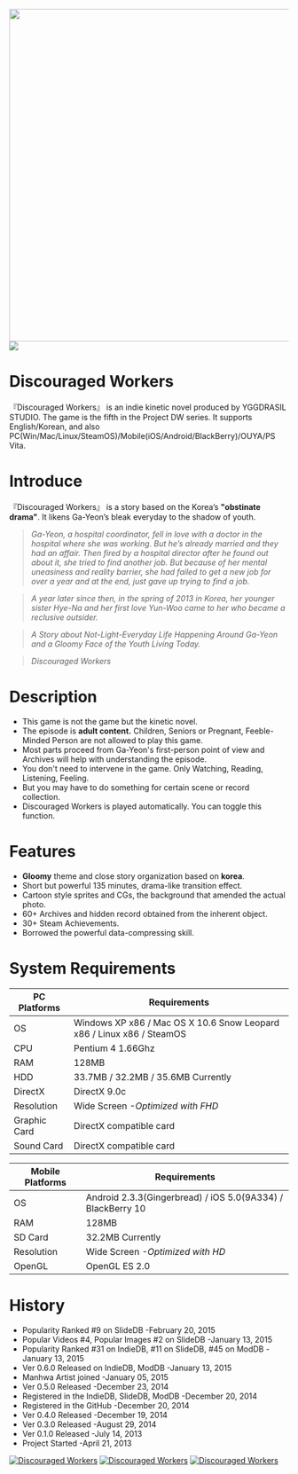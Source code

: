 <img src="https://yggdrasil-studio.github.io/Discouraged-Workers/images/presplash.png" width="600px" /><a href="http://www.steamcommunity.com/sharedfiles/filedetails/?id=395688876" target="_blank"><img src="https://yggdrasil-studio.github.io/Discouraged-Workers/images/steam_greenlight.png" /></a>

Discouraged Workers
===================
『Discouraged Workers』 is an indie kinetic novel produced by YGGDRASIL STUDIO. The game is the fifth in the Project DW series. It supports English/Korean, and also PC(Win/Mac/Linux/SteamOS)/Mobile(iOS/Android/BlackBerry)/OUYA/PS Vita.


Introduce
===================
『Discouraged Workers』 is a story based on the Korea’s **"obstinate drama"**. It likens Ga-Yeon’s bleak everyday to the shadow of youth.

> _Ga-Yeon, a hospital coordinator, fell in love with a doctor in the hospital where she was working. But he’s already married and they had an affair. Then fired by a hospital director after he found out about it, she tried to find another job. But because of her mental uneasiness and reality barrier, she had failed to get a new job for over a year and at the end, just gave up trying to find a job._

> _A year later since then, in the spring of 2013 in Korea, her younger sister Hye-Na and her first love Yun-Woo came to her who became a reclusive outsider._

> _A Story about Not-Light-Everyday Life Happening Around Ga-Yeon and a Gloomy Face of the Youth Living Today._

> _Discouraged Workers_


Description
===================
- This game is not the game but the kinetic novel.
- The episode is **adult content.** Children, Seniors or Pregnant, Feeble-Minded Person are not allowed to play this game.
- Most parts proceed from Ga-Yeon's first-person point of view and Archives will help with understanding the episode.
- You don't need to intervene in the game. Only Watching, Reading, Listening, Feeling.
- But you may have to do something for certain scene or record collection.
- Discouraged Workers is played automatically. You can toggle this function.


Features
===================
- **Gloomy** theme and close story organization based on **korea**.
- Short but powerful 135 minutes, drama-like transition effect.
- Cartoon style sprites and CGs, the background that amended the actual photo.
- 60+ Archives and hidden record obtained from the inherent object.
- 30+ Steam Achievements.
- Borrowed the powerful data-compressing skill.


System Requirements
===================
PC Platforms | Requirements
------------ | -------------
OS | Windows XP x86 / Mac OS X 10.6 Snow Leopard x86 / Linux x86 / SteamOS
CPU | Pentium 4 1.66Ghz
RAM | 128MB
HDD | 33.7MB / 32.2MB / 35.6MB Currently
DirectX | DirectX 9.0c
Resolution | Wide Screen *-Optimized with FHD*
Graphic Card | DirectX compatible card
Sound Card | DirectX compatible card

Mobile Platforms | Requirements
------------ | -------------
OS | Android 2.3.3(Gingerbread) / iOS 5.0(9A334) / BlackBerry 10
RAM | 128MB
SD Card | 32.2MB Currently
Resolution | Wide Screen *-Optimized with HD*
OpenGL | OpenGL ES 2.0


History
===================
* Popularity Ranked #9 on SlideDB -February 20, 2015
* Popular Videos #4, Popular Images #2 on SlideDB -January 13, 2015
* Popularity Ranked #31 on IndieDB, #11 on SlideDB, #45 on ModDB -January 13, 2015
* Ver 0.6.0 Released on IndieDB, ModDB -January 13, 2015
* Manhwa Artist joined -January 05, 2015
* Ver 0.5.0 Released -December 23, 2014
* Registered in the IndieDB, SlideDB, ModDB -December 20, 2014
* Registered in the GitHub -December 20, 2014
* Ver 0.4.0 Released -December 19, 2014
* Ver 0.3.0 Released -August 29, 2014
* Ver 0.1.0 Released -July 14, 2013
* Project Started -April 21, 2013

<a href="http://www.indiedb.com/games/discouraged-workers" title="View Discouraged Workers on Indie DB" target="_blank"><img src="http://button.indiedb.com/popularity/medium/games/37293.png" alt="Discouraged Workers" /></a> <a href="http://www.slidedb.com/games/discouraged-workers" title="View Discouraged Workers on Slide DB" target="_blank"><img src="http://button.slidedb.com/popularity/medium/games/37293.png" alt="Discouraged Workers" /></a> <a href="http://www.moddb.com/games/discouraged-workers" title="View Discouraged Workers on Mod DB" target="_blank"><img src="http://button.moddb.com/popularity/medium/games/37293.png" alt="Discouraged Workers" /></a>
